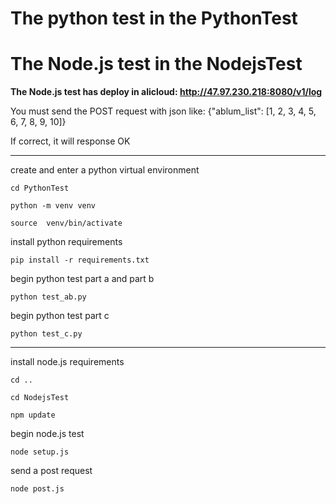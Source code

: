 # The python test in the PythonTest

# The Node.js test in the NodejsTest

**The Node.js test has deploy in alicloud: http://47.97.230.218:8080/v1/log**

You must send the POST request with json like:  {"ablum_list": [1, 2, 3, 4, 5, 6, 7, 8, 9, 10]}

If correct, it will response OK

*****************************************************************************

create and enter a  python virtual environment

    cd PythonTest

    python -m venv venv

    source  venv/bin/activate

install python requirements

    pip install -r requirements.txt

begin python test part a and part b

    python test_ab.py

begin python test part c

    python test_c.py

******************************************************************************

install node.js requirements

    cd ..

    cd NodejsTest

    npm update

begin node.js test

    node setup.js

send a post request

    node post.js